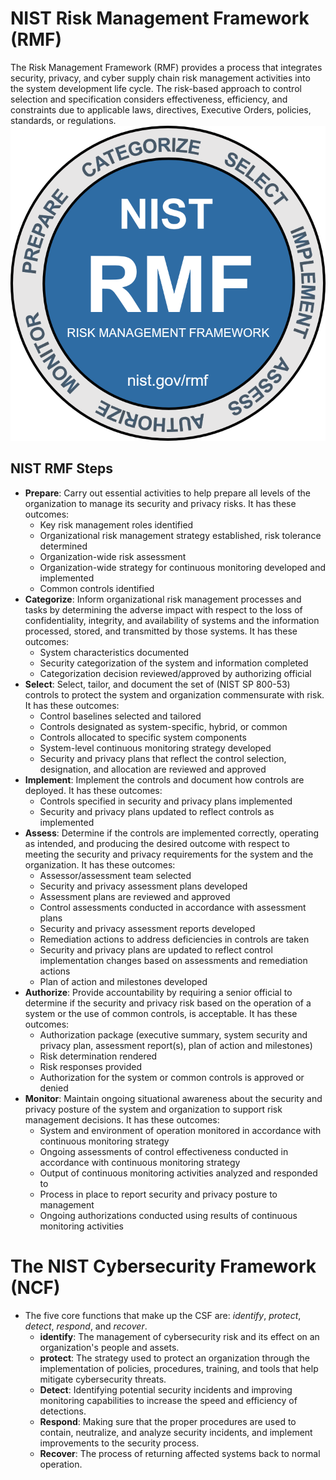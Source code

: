 # NIST Risk Management Framework (RMF)
The Risk Management Framework (RMF) provides a process that integrates security, privacy, and cyber supply chain risk management activities into the system development life cycle. The risk-based approach to control selection and specification considers effectiveness, efficiency, and constraints due to applicable laws, directives, Executive Orders, policies, standards, or regulations.
![NIST Risk Management Framework](img/NIST-RMF.png)
## NIST RMF Steps
 - **Prepare**: Carry out essential activities to help prepare all levels of the organization to manage its security and privacy risks. It has these outcomes:
   - Key risk management roles identified
   - Organizational risk management strategy established, risk tolerance determined
   - Organization-wide risk assessment
   - Organization-wide strategy for continuous monitoring developed and implemented
   - Common controls identified
 - **Categorize**: Inform organizational risk management processes and tasks by determining the adverse impact  with respect to the loss of confidentiality, integrity, and availability of systems and the information processed, stored, and transmitted by those systems. It has these outcomes:
   - System characteristics documented
   - Security categorization of the system and information completed
   - Categorization decision reviewed/approved by authorizing official
 - **Select**: Select, tailor, and document the set of (NIST SP 800-53) controls to protect the system and organization commensurate with risk. It has these outcomes:
   - Control baselines selected and tailored
   - Controls designated as system-specific, hybrid, or common
   - Controls allocated to specific system components
   - System-level continuous monitoring strategy developed
   - Security and privacy plans that reflect the control selection, designation, and allocation are reviewed and approved
 - **Implement**: Implement the controls and document how controls are deployed. It has these outcomes:
   - Controls specified in security and privacy plans implemented
   - Security and privacy plans updated to reflect controls as implemented
 - **Assess**: Determine if the controls are implemented correctly, operating as intended, and producing the desired outcome with respect to meeting the security and privacy requirements for the system and the organization. It has these outcomes:
   - Assessor/assessment team selected
   - Security and privacy assessment plans developed
   - Assessment plans are reviewed and approved
   - Control assessments conducted in accordance with assessment plans
   - Security and privacy assessment reports developed
   - Remediation actions to address deficiencies in controls are taken
   - Security and privacy plans are updated to reflect control implementation changes based on assessments and remediation actions
   - Plan of action and milestones developed
 - **Authorize**: Provide  accountability by requiring a senior official to determine if the security and privacy risk based on the operation of a system or the use of common controls, is acceptable. It has these outcomes:
   - Authorization package (executive summary, system security and privacy plan, assessment report(s), plan of action and milestones)
   - Risk determination rendered
   - Risk responses provided
   - Authorization for the system or common controls is approved or denied
 - **Monitor**: Maintain ongoing situational awareness about the security and privacy posture of the system and organization to support risk management decisions. It has these outcomes:
   - System and environment of operation monitored in accordance with continuous monitoring strategy
   - Ongoing assessments of control effectiveness conducted in accordance with continuous monitoring strategy
   - Output of continuous monitoring activities analyzed and responded to
   - Process in place to report security and privacy posture to management
   - Ongoing authorizations conducted using results of continuous monitoring activities

# The NIST Cybersecurity Framework (NCF)
 - The five core functions that make up the CSF are: *identify*, *protect*, *detect*, *respond*, and *recover*.
   - **identify**: The management of cybersecurity risk and its effect on an organization's people and assets.
   - **protect**: The strategy used to protect an organization through the implementation of policies, procedures, training, and tools that help mitigate cybersecurity threats.
   - **Detect**: Identifying potential security incidents and improving monitoring capabilities to increase the speed and efficiency of detections.
   - **Respond**: Making sure that the proper procedures are used to contain, neutralize, and analyze security incidents, and implement improvements to the security process.
   - **Recover**: The process of returning affected systems back to normal operation.